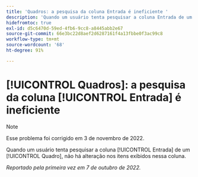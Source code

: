 ```yaml
---
title: 'Quadros: a pesquisa da coluna Entrada é ineficiente '
description: 'Quando um usuário tenta pesquisar a coluna Entrada de um Quadro, não há alteração nos itens exibidos nessa coluna. '
hidefromtoc: true
exl-id: d5c6470d-59ed-4fb6-9cc8-a8445abb2e67
source-git-commit: 66e3bc22d8aef2d6287161f4a13fbbe0f3ac99c8
workflow-type: tm+mt
source-wordcount: '68'
ht-degree: 91%

---
```


# [!UICONTROL Quadros]: a pesquisa da coluna [!UICONTROL Entrada] é ineficiente

>[!NOTE]
>
>Esse problema foi corrigido em 3 de novembro de 2022.

Quando um usuário tenta pesquisar a coluna [!UICONTROL Entrada] de um [!UICONTROL Quadro], não há alteração nos itens exibidos nessa coluna.

_Reportado pela primeira vez em 7 de outubro de 2022._
